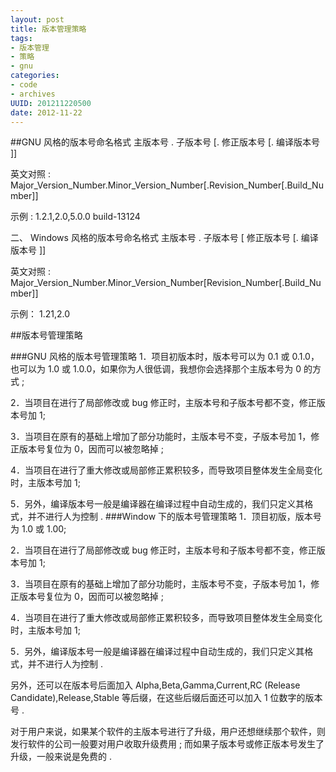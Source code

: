 ```yaml
---
layout: post
title: 版本管理策略
tags: 
- 版本管理
- 策略
- gnu
categories:
- code
- archives
UUID: 201211220500
date: 2012-11-22
---
```


##GNU 风格的版本号命名格式
主版本号 . 子版本号 [. 修正版本号 [. 编译版本号 ]]

英文对照 : Major_Version_Number.Minor_Version_Number[.Revision_Number[.Build_Number]]

示例 : 1.2.1,2.0,5.0.0 build-13124

二、 Windows 风格的版本号命名格式
主版本号 . 子版本号 [ 修正版本号 [. 编译版本号 ]]

英文对照 : Major_Version_Number.Minor_Version_Number[Revision_Number[.Build_Number]]

示例： 1.21,2.0

##版本号管理策略

###GNU 风格的版本号管理策略
1．项目初版本时，版本号可以为 0.1 或 0.1.0，也可以为 1.0 或 1.0.0，如果你为人很低调，我想你会选择那个主版本号为 0 的方式 ;

2．当项目在进行了局部修改或 bug 修正时，主版本号和子版本号都不变，修正版本号加 1;

3．当项目在原有的基础上增加了部分功能时，主版本号不变，子版本号加 1，修正版本号复位为 0，因而可以被忽略掉 ;

4．当项目在进行了重大修改或局部修正累积较多，而导致项目整体发生全局变化时，主版本号加 1;

5．另外，编译版本号一般是编译器在编译过程中自动生成的，我们只定义其格式，并不进行人为控制 .
###Window 下的版本号管理策略
1．顶目初版，版本号为 1.0 或 1.00;

2．当项目在进行了局部修改或 bug 修正时，主版本号和子版本号都不变，修正版本号加 1;

3．当项目在原有的基础上增加了部分功能时，主版本号不变，子版本号加 1，修正版本号复位为 0，因而可以被忽略掉 ;

4．当项目在进行了重大修改或局部修正累积较多，而导致项目整体发生全局变化时，主版本号加 1;

5．另外，编译版本号一般是编译器在编译过程中自动生成的，我们只定义其格式，并不进行人为控制 .

另外，还可以在版本号后面加入 Alpha,Beta,Gamma,Current,RC (Release Candidate),Release,Stable 等后缀，在这些后缀后面还可以加入 1 位数字的版本号 .

对于用户来说，如果某个软件的主版本号进行了升级，用户还想继续那个软件，则发行软件的公司一般要对用户收取升级费用 ; 而如果子版本号或修正版本号发生了升级，一般来说是免费的 .
